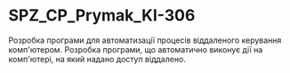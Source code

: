 # SPZ_CP_Prymak_KI-306
Розробка програми для автоматизації процесів віддаленого керування комп'ютером. Розробка програми, що автоматично виконує дії на комп'ютері, на який надано доступ віддалено.
